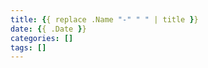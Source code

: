 ```yaml
---
title: {{ replace .Name "-" " " | title }}
date: {{ .Date }}
categories: []
tags: []
---
```


